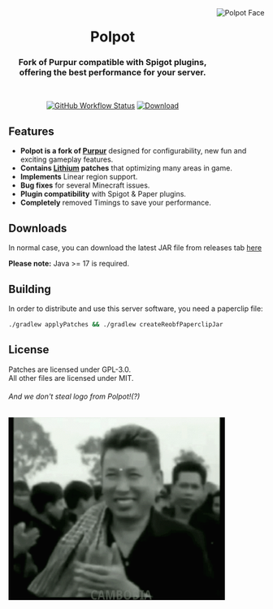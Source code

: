 <img src="https://s11.ax1x.com/2024/01/14/pFin4yD.jpg" height="240" alt="Polpot Face" align="right">

<div align="center">
  <h1>Polpot</h1>
  <h3>Fork of Purpur compatible with Spigot plugins, offering the best performance for your server.</h3>
  <br>
  
  [![GitHub Workflow Status](https://img.shields.io/github/actions/workflow/status/DivineMC/DivineMC/build.yml?logo=GoogleAnalytics&logoColor=ffffff&style=for-the-badge)](https://github.com/DivineMC/DivineMC/actions)
  [![Download](https://img.shields.io/github/downloads/DivineMC/DivineMC/total?&style=for-the-badge&logoColor=ffffff)](https://github.com/DivineMC/DivineMC/releases/latest)
</div>

## Features

- **Polpot is a fork of [Purpur](https://github.com/PurpurMC/Purpur)** designed for configurability, new fun and exciting gameplay features.
- **Contains [Lithium](https://github.com/CaffeineMC/lithium-fabric) patches** that optimizing many areas in game.
- **Implements** Linear region support.
- **Bug fixes** for several Minecraft issues.
- **Plugin compatibility** with Spigot & Paper plugins.
- **Completely** removed Timings to save your performance.

## Downloads

In normal case, you can download the latest JAR file from releases tab [here](https://github.com/DivineMC/DivineMC/releases/latest)

**Please note:** Java >= 17 is required.

## Building
In order to distribute and use this server software, you need a paperclip file:

```bash
./gradlew applyPatches && ./gradlew createReobfPaperclipJar
```

## License
Patches are licensed under GPL-3.0.  
All other files are licensed under MIT.

###### And we don't steal logo from Polpot!(?)
<img src="polpot.GIF" height="360" alt="Polpot" align="center">
